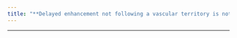 ```yaml
---
title: "**Delayed enhancement not following a vascular territory is not due to ischemia"
---
```

***

